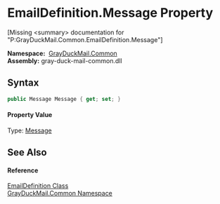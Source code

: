 EmailDefinition.Message Property
================================

[Missing &lt;summary> documentation for "P:GrayDuckMail.Common.EmailDefinition.Message"]


  **Namespace:**  [GrayDuckMail.Common][1]  
  **Assembly:** gray-duck-mail-common.dll

Syntax
------

```csharp
public Message Message { get; set; }
```

#### Property Value
Type: [Message][2]

See Also
--------

#### Reference
[EmailDefinition Class][3]  
[GrayDuckMail.Common Namespace][1]  

[1]: ../README.md
[2]: ../../GrayDuckMail.Common.Database/Message/README.md
[3]: README.md